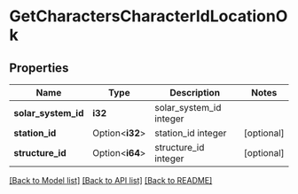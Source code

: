 # GetCharactersCharacterIdLocationOk

## Properties

Name | Type | Description | Notes
------------ | ------------- | ------------- | -------------
**solar_system_id** | **i32** | solar_system_id integer | 
**station_id** | Option<**i32**> | station_id integer | [optional]
**structure_id** | Option<**i64**> | structure_id integer | [optional]

[[Back to Model list]](../README.md#documentation-for-models) [[Back to API list]](../README.md#documentation-for-api-endpoints) [[Back to README]](../README.md)


